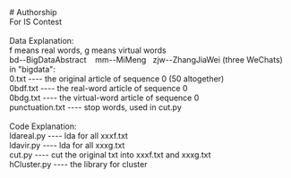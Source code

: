 <div># Authorship</div><div>For IS Contest</div><div><br /></div><div>Data Explanation:</div><div>f means real words, g means virtual words</div><div>bd--BigDataAbstract &nbsp; &nbsp;mm--MiMeng &nbsp; zjw--ZhangJiaWei (three WeChats)</div><div>in "bigdata":&nbsp;</div><div>0.txt ---- the original article of sequence 0 (50 altogether)</div><div>0bdf.txt ---- the real-word article of sequence 0</div><div>0bdg.txt ---- the virtual-word article of sequence 0</div><div>punctuation.txt ---- stop words, used in cut.py</div><div><br /></div><div>Code Explanation:</div><div>ldareal.py ---- lda for all xxxf.txt</div><div>ldavir.py ---- lda for all xxxg.txt</div><div>cut.py ---- cut the original txt into xxxf.txt and xxxg.txt</div><div>hCluster.py ---- the library for cluster</div>

